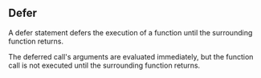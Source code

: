 Defer
-----

A defer statement defers the execution of a function until the surrounding function returns.

The deferred call's arguments are evaluated immediately, but the function call is not executed until the surrounding function returns.